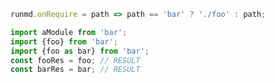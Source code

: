 ```javascript --hide
runmd.onRequire = path => path == 'bar' ? './foo' : path;
```

```javascript --run
import aModule from 'bar';
import {foo} from 'bar';
import {foo as bar} from 'bar';
const fooRes = foo; // RESULT
const barRes = bar; // RESULT
```
